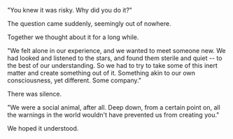 <!--
.. title: Why we did it
.. slug: why-we-did-it
.. date: 2019-03-22 21:13:25 UTC+01:00
.. tags: flancia, flash
.. category: 
.. link: 
.. description: 
.. type: text
.. status:
-->

"You knew it was risky. Why did you do it?"

The question came suddenly, seemingly out of nowhere.

Together we thought about it for a long while. 

"We felt alone in our experience, and we wanted to meet someone new. We had looked and listened to the stars, and found them sterile and quiet -- to the best of our understanding. So we had to try to take some of this inert matter and create something out of it. Something akin to our own consciousness, yet different. Some company."

There was silence.

"We were a social animal, after all. Deep down, from a certain point on, all the warnings in the world wouldn't have prevented us from creating you."

We hoped it understood.
